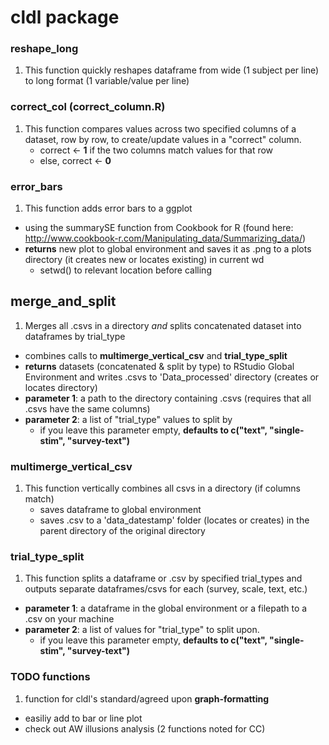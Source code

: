 # cldl package

### reshape_long
1. This function quickly reshapes dataframe from wide (1 subject per line) to long format (1 variable/value per line)

### correct_col (correct_column.R)
1. This function compares values across two specified columns of a dataset, row by row, to create/update values in a "correct" column. 
   * correct <- **1** if the two columns match values for that row
   * else, correct <- **0**

### error_bars
1. This function adds error bars to a ggplot 
  * using the summarySE function from Cookbook for R (found here: http://www.cookbook-r.com/Manipulating_data/Summarizing_data/)
  * **returns** new plot to global environment and saves it as .png to a plots directory (it creates new or locates existing) in current wd
    * setwd() to relevant location before calling

## merge_and_split
1. Merges all .csvs in a directory *and* splits concatenated dataset into dataframes by trial_type
  * combines calls to **multimerge_vertical_csv** and **trial_type_split**
  * **returns** datasets (concatenated & split by type) to RStudio Global Environment and writes .csvs to 'Data_processed' directory (creates or locates directory) 
  * **parameter 1**: a path to the directory containing .csvs (requires that all .csvs have the same columns)
  * **parameter 2**: a list of "trial_type" values to split by
    * if you leave this parameter empty, **defaults to c("text", "single-stim", "survey-text")**
    
### multimerge_vertical_csv
1. This function vertically combines all csvs in a directory (if columns match) 
   * saves dataframe to global environment 
   * saves .csv to a 'data_datestamp' folder (locates or creates) in the parent directory of the original directory

### trial_type_split
1. This function splits a dataframe or .csv by specified trial_types and outputs separate dataframes/csvs for each (survey, scale, text, etc.)
  * **parameter 1**: a dataframe in the global environment or a filepath to a .csv on your machine 
  * **parameter 2**: a list of values for "trial_type" to split upon. 
    * if you leave this parameter empty, **defaults to c("text", "single-stim", "survey-text")**
  
### TODO functions

1. function for cldl's standard/agreed upon **graph-formatting**
  * easiliy add to bar or line plot 
  * check out AW illusions analysis (2 functions noted for CC)
